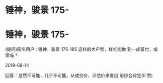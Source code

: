 # 锤神，骏景 175-

# 锤神，骏景 175-

(提问)匿名用户 : 锤神，骏景 175-185 这样的大户型，杠杠能做 到一成首付，或零吗？

2019-08-14

回答：显然不可能，几乎不可能，从成交价、评估价来看目 前综合评定(0 赞)